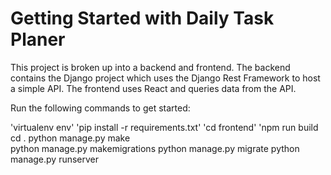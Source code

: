 # Getting Started with Daily Task Planer

This project is broken up into a backend and frontend. The backend contains the Django project which uses the Django Rest Framework to host a simple API. The frontend uses React and queries data from the API.

Run the following commands to get started:

'virtualenv env'
'pip install -r requirements.txt'
'cd frontend'
'npm run build
cd .
python manage.py make  
python manage.py makemigrations 
python manage.py migrate 
python manage.py runserver

